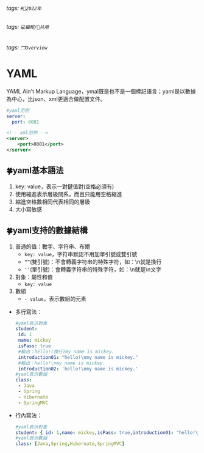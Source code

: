 ###### tags: `#📆2022年`
###### tags: `💻編程/🚋共用`
###### tags: `🗂Overview`

# YAML
YAML Ain't Markup Language，ymal既是也不是一個標記語言；yaml是以數據為中心，比json、xml更適合做配置文件。

```yaml
#yaml范例  
server:  
  port: 8081
```
  
```xml
<!-- xml范例 -->  
<server>  
	<port>8081</port>  
</server>
```

## 🍀yaml基本語法
1.  key: value，表示一對鍵值對(空格必須有)
2.  使用縮進表示層級關系，而且只能用空格縮進
3.  縮進空格數相同代表相同的層級
4.  大小寫敏感

## 🍀yaml支持的數據結構
1.  普通的值：數字、字符串、布爾
	- `key: value`，字符串默認不用加單引號或雙引號
	- `“”`(雙引號)：不會轉義字符串的特殊字符，如：\n就是換行
	- `‘’`(單引號)：會轉義字符串的特殊字符，如：\n就是\n文字
2.  對象：屬性和值
	- `key: value`
3.  數組
	- `- value`，表示數組的元素

- 多行寫法：
	```yaml
	#yaml表示對象  
	student:  
	 id: 1  
	 name: mickey  
	 isPass: true  
	 #輸出：hello!(換行)my name is mickey.  
	 introduction01: "hello!\nmy name is mickey."  
	 #輸出：hello!\nmy name is mickey.  
	 introduction02: 'hello!\nmy name is mickey.'  
	#yaml表示數組  
	class:  
	 - Java  
	 - Spring  
	 - Hibernate  
	 - SpringMVC
	```
- 行內寫法：
	```yaml
	#yaml表示對象  
	student: { id: 1,name: mickey,isPass: true,introduction01: "hello!\nmy name is mickey."}  
	#yaml表示數組  
	class: [Java,Spring,Hibernate,SpringMVC]
	```










  






